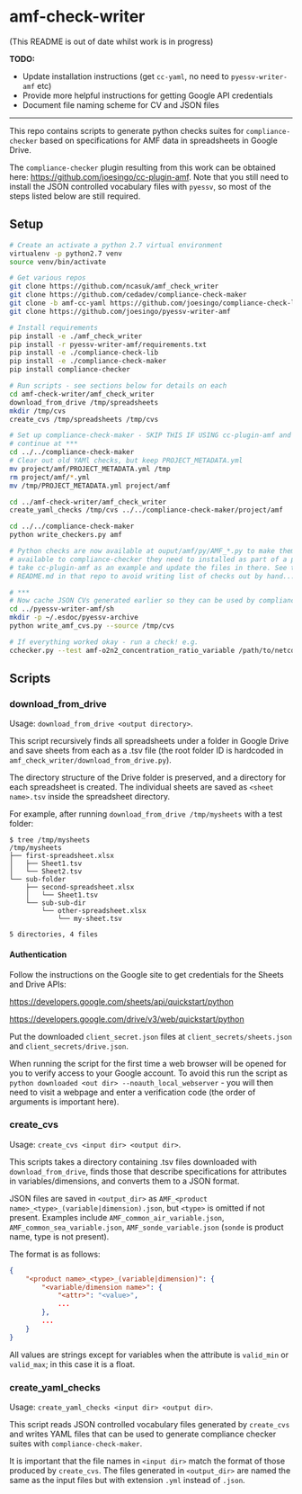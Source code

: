 # amf-check-writer

(This README is out of date whilst work is in progress)

**TODO:**

* Update installation instructions (get `cc-yaml`, no need to `pyessv-writer-amf` etc)
* Provide more helpful instructions for getting Google API credentials
* Document file naming scheme for CV and JSON files

---

This repo contains scripts to generate python checks suites for `compliance-checker`
based on specifications for AMF data in spreadsheets in Google Drive.

The `compliance-checker` plugin resulting from this work can be obtained
here: https://github.com/joesingo/cc-plugin-amf. Note that you still need to
install the JSON controlled vocabulary files with `pyessv`, so most of the steps
listed below are still required.

## Setup ##

```bash
# Create an activate a python 2.7 virtual environment
virtualenv -p python2.7 venv
source venv/bin/activate

# Get various repos
git clone https://github.com/ncasuk/amf_check_writer
git clone https://github.com/cedadev/compliance-check-maker
git clone -b amf-cc-yaml https://github.com/joesingo/compliance-check-lib  # Note: clone 'amf-cc-yaml' branch
git clone https://github.com/joesingo/pyessv-writer-amf

# Install requirements
pip install -e ./amf_check_writer
pip install -r pyessv-writer-amf/requirements.txt
pip install -e ./compliance-check-lib
pip install -e ./compliance-check-maker
pip install compliance-checker

# Run scripts - see sections below for details on each
cd amf-check-writer/amf_check_writer
download_from_drive /tmp/spreadsheets
mkdir /tmp/cvs
create_cvs /tmp/spreadsheets /tmp/cvs

# Set up compliance-check-maker - SKIP THIS IF USING cc-plugin-amf and
# continue at ***
cd ../../compliance-check-maker
# Clear out old YAMl checks, but keep PROJECT_METADATA.yml
mv project/amf/PROJECT_METADATA.yml /tmp
rm project/amf/*.yml
mv /tmp/PROJECT_METADATA.yml project/amf

cd ../amf-check-writer/amf_check_writer
create_yaml_checks /tmp/cvs ../../compliance-check-maker/project/amf

cd ../../compliance-check-maker
python write_checkers.py amf

# Python checks are now available at ouput/amf/py/AMF_*.py to make them
# available to compliance-checker they need to installed as part of a plugin -
# take cc-plugin-amf as an example and update the files in there. See the
# README.md in that repo to avoid writing list of checks out by hand...

# ***
# Now cache JSON CVs generated earlier so they can be used by compliance-check-lib
cd ../pyessv-writer-amf/sh
mkdir -p ~/.esdoc/pyessv-archive
python write_amf_cvs.py --source /tmp/cvs

# If everything worked okay - run a check! e.g.
cchecker.py --test amf-o2n2_concentration_ratio_variable /path/to/netcdf/file.nc
```

## Scripts ##

### download_from_drive ###

Usage: `download_from_drive <output directory>`.

This script recursively finds all spreadsheets under a folder in Google Drive
and save sheets from each as a .tsv file (the root folder ID is hardcoded in
`amf_check_writer/download_from_drive.py`).

The directory structure of the Drive folder is preserved, and a directory for
each spreadsheet is created. The individual sheets are saved as
`<sheet name>.tsv` inside the spreadsheet directory.

For example, after running `download_from_drive /tmp/mysheets` with
a test folder:

```
$ tree /tmp/mysheets
/tmp/mysheets
├── first-spreadsheet.xlsx
│   ├── Sheet1.tsv
│   └── Sheet2.tsv
└── sub-folder
    ├── second-spreadsheet.xlsx
    │   └── Sheet1.tsv
    └── sub-sub-dir
        └── other-spreadsheet.xlsx
            └── my-sheet.tsv

5 directories, 4 files
```

#### Authentication ####

Follow the instructions on the Google site to get credentials for the Sheets
and Drive APIs:

https://developers.google.com/sheets/api/quickstart/python

https://developers.google.com/drive/v3/web/quickstart/python

Put the downloaded `client_secret.json` files at `client_secrets/sheets.json`
and `client_secrets/drive.json`.

When running the script for the first time a web browser will be opened for you
to verify access to your Google account. To avoid this run the script as
`python downloaded <out dir> --noauth_local_webserver` - you will then need to
visit a webpage and enter a verification code (the order of arguments is
important here).

### create_cvs ###

Usage: `create_cvs <input dir> <output dir>`.

This scripts takes a directory containing .tsv files downloaded with
`download_from_drive`, finds those that describe specifications for
attributes in variables/dimensions, and converts them to a JSON format.

JSON files are saved in `<output_dir>` as `AMF_<product name>_<type>_(variable|dimension).json`,
but `<type>` is omitted if not present. Examples include `AMF_common_air_variable.json`,
`AMF_common_sea_variable.json`, `AMF_sonde_variable.json` (`sonde` is product name, type is
not present).

The format is as follows:

```json
{
    "<product name>_<type>_(variable|dimension)": {
        "<variable/dimension name>": {
            "<attr>": "<value>",
            ...
        },
        ...
    }
}
```

All values are strings except for variables when the attribute is `valid_min`
or `valid_max`; in this case it is a float.

### create_yaml_checks ###

Usage: `create_yaml_checks <input dir> <output dir>`.

This script reads JSON controlled vocabulary files generated by `create_cvs`
and writes YAML files that can be used to generate compliance checker suites with
`compliance-check-maker`.

It is important that the file names in `<input dir>` match the format of those produced by
`create_cvs`. The files generated in `<output_dir>` are named the same as
the input files but with extension `.yml` instead of `.json`.
